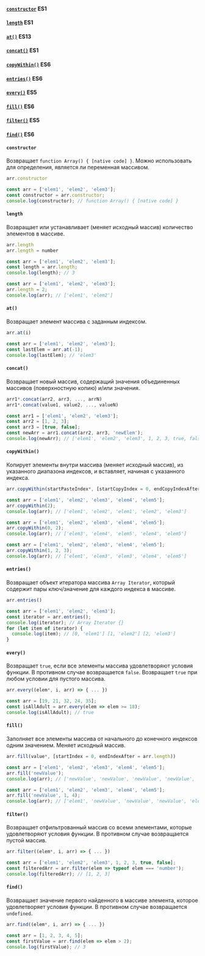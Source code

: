 #### [`constructor`](#constructor) ES1

#### [`length`](#length) ES1

#### [`at()`](#at) ES13

#### [`concat()`](#concat) ES1

#### [`copyWithin()`](#copywithin) ES6

#### [`entries()`](#entries) ES6

#### [`every()`](#every) ES5

#### [`fill()`](#fill) ES6

#### [`filter()`](#filter) ES5

#### [`find()`](#find) ES6

#### `constructor`
Возвращает `function Array() { [native code] }`. Можно использовать для определения, является ли переменная массивом.
```js
arr.constructor
```
```js
const arr = ['elem1', 'elem2', 'elem3'];
const constructor = arr.constructor;
console.log(constructor); // function Array() { [native code] }
```

#### `length`
Возвращает или устанавливает (меняет исходный массив) количество элементов в массиве.
```js
arr.length
arr.length = number
```
```js
const arr = ['elem1', 'elem2', 'elem3'];
const length = arr.length;
console.log(length); // 3

const arr = ['elem1', 'elem2', 'elem3'];
arr.length = 2;
console.log(arr); // ['elem1', 'elem2']
```

#### `at()`
Возвращает элемент массива с заданным индексом.
```js
arr.at(i)
```
```js
const arr = ['elem1', 'elem2', 'elem3'];
const lastElem = arr.at(-1);
console.log(lastElem); // 'elem3'
```

#### `concat()`
Возвращает новый массив, содержащий значения объединенных массивов (поверхностную копию) и/или значения.
```js
arr1*.concat(arr2, arr3, ..., arrN)
arr1*.concat(value1, value2, ..., valueN)
```
```js
const arr1 = ['elem1', 'elem2', 'elem3'];
const arr2 = [1, 2, 3];
const arr3 = [true, false];
const newArr = arr1.concat(arr2, arr3, 'newElem');
console.log(newArr); // ['elem1', 'elem2', 'elem3', 1, 2, 3, true, false, 'newElem']
```

#### `copyWithin()`
Копирует элементы внутри массива (меняет исходный массив), из указанного диапазона индексов, и вставляет, начиная с указанного индекса.
```js
arr.copyWithin(startPasteIndex*, [startCopyIndex = 0, endCopyIndexAfter = arr.length))
```
```js
const arr = ['elem1', 'elem2', 'elem3', 'elem4', 'elem5'];
arr.copyWithin(2);
console.log(arr); // ['elem1', 'elem2', 'elem1', 'elem2', 'elem3']

const arr = ['elem1', 'elem2', 'elem3', 'elem4', 'elem5'];
arr.copyWithin(0, 2);
console.log(arr); // ['elem3', 'elem4', 'elem5', 'elem4', 'elem5']

const arr = ['elem1', 'elem2', 'elem3', 'elem4', 'elem5'];
arr.copyWithin(1, 2, 3);
console.log(arr); // ['elem1', 'elem3', 'elem3', 'elem4', 'elem5']
```

#### `entries()`
Возвращает объект итератора массива `Array Iterator`, который содержит пары ключ/значение для каждого индекса в массиве.
```js
arr.entries()
```
```js
const arr = ['elem1', 'elem2', 'elem3'];
const iterator = arr.entries();
console.log(iterator); // Array Iterator {}
for (let item of iterator) {
  console.log(item); // [0, 'elem1'] [1, 'elem2'] [2, 'elem3']
}
```

#### `every()`
Возвращает `true`, если все элементы массива удовлетворяют условия функции. В противном случае возвращается `false`. Возвращает `true` при любом условии для пустого массива.
```js
arr.every((elem*, i, arr) => { ... })
```
```js
const arr = [19, 21, 32, 24, 35];
const isAllAdult = arr.every(elem => elem >= 18);
console.log(isAllAdult); // true
```

#### `fill()`
Заполняет все элементы массива от начального до конечного индексов одним значением. Меняет исходный массив.
```js
arr.fill(value*, [startIndex = 0, endIndexAfter = arr.length))
```
```js
const arr = ['elem1', 'elem2', 'elem3', 'elem4', 'elem5'];
arr.fill('newValue');
console.log(arr); // ['newValue', 'newValue', 'newValue', 'newValue', 'newValue']

const arr = ['elem1', 'elem2', 'elem3', 'elem4', 'elem5'];
arr.fill('newValue', 1, 4);
console.log(arr); // ['elem1', 'newValue', 'newValue', 'newValue', 'elem5']
```

#### `filter()`
Возвращает отфильтрованный массив со всеми элементами, которые удовлетворяют условия функции. В противном случае возвращается пустой массив.
```js
arr.filter((elem*, i, arr) => { ... })
```
```js
const arr = ['elem1', 'elem2', 'elem3', 1, 2, 3, true, false];
const filteredArr = arr.filter(elem => typeof elem === 'number');
console.log(filteredArr); // [1, 2, 3]
```

#### `find()`
Возвращает значение первого найденного в массиве элемента, которое удовлетворяет условия функции. В противном случае возвращается `undefined`.
```js
arr.find((elem*, i, arr) => { ... })
```
```js
const arr = [1, 2, 3, 4, 5];
const firstValue = arr.find(elem => elem > 2);
console.log(firstValue); // 3
```
